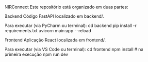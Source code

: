 NIRConnect
Este repositório está organizado em duas partes:

Backend
Código FastAPI localizado em backend/.

Para executar (via PyCharm ou terminal):
cd backend
pip install -r requirements.txt
uvicorn main:app --reload

Frontend
Aplicação React localizada em frontend/.

Para executar (via VS Code ou terminal):
cd frontend
npm install # na primeira execução
npm run dev